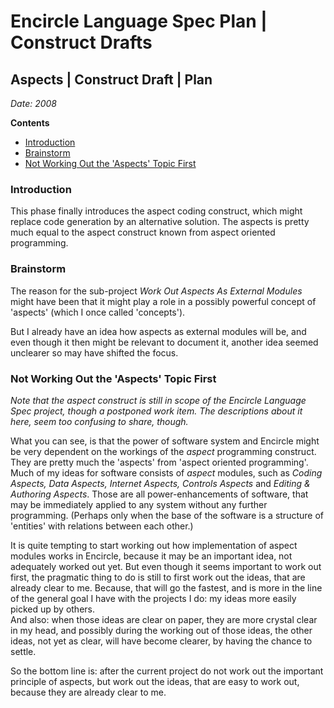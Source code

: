 ﻿Encircle Language Spec Plan | Construct Drafts
==============================================

Aspects | Construct Draft | Plan
--------------------------------

*Date: 2008*

__Contents__

- [Introduction](#introduction)
- [Brainstorm](#brainstorm)
- [Not Working Out the 'Aspects' Topic First](#not-working-out-the-aspects-topic-first)

### Introduction

This phase finally introduces the aspect coding construct, which might replace code generation by an alternative solution. The aspects is pretty much equal to the aspect construct known from aspect oriented programming.

### Brainstorm

The reason for the sub-project *Work Out Aspects As External Modules* might have been that it might play a role in a possibly powerful concept of 'aspects' (which I once called 'concepts').

But I already have an idea how aspects as external modules will be, and even though it then might be relevant to document it, another idea seemed unclearer so may have shifted the focus.

### Not Working Out the 'Aspects' Topic First

*Note that the aspect construct is still in scope of the Encircle Language Spec project, though a postponed work item. The descriptions about it here, seem too confusing to share, though.*

What you can see, is that the power of software system and Encircle might be very dependent on the workings of the *aspect* programming construct. They are pretty much the 'aspects' from 'aspect oriented programming'. Much of my ideas for software consists of *aspect* modules, such as *Coding Aspects, Data Aspects, Internet Aspects, Controls Aspects* and *Editing & Authoring Aspects*. Those are all power-enhancements of software, that may be immediately applied to any system without any further programming. (Perhaps only when the base of the software is a structure of 'entities' with relations between each other.)

It is quite tempting to start working out how implementation of aspect modules works in Encircle, because it may be an important idea, not adequately worked out yet. But even though it seems important to work out first, the pragmatic thing to do is still to first work out the ideas, that are already clear to me. Because, that will go the fastest, and is more in the line of the general goal I have with the projects I do: my ideas more easily picked up by others.  
And also: when those ideas are clear on paper, they are more crystal clear in my head, and possibly during the working out of those ideas, the other ideas, not yet as clear, will have become clearer, by having the chance to settle.

So the bottom line is: after the current project do not work out the important principle of aspects, but work out the ideas, that are easy to work out, because they are already clear to me.